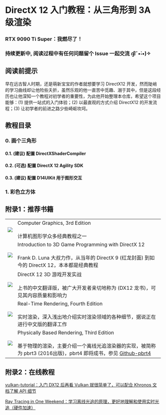 # DirectX 12 入门教程：从三角形到 3A 级渲染
### RTX 9090 Ti Super：我燃尽了！
### 持续更新中, 阅读过程中有任何问题留个 Issue 一起交流 ദ്ദി˶•̀֊•́)✧

## 阅读前提示

早在远古智人时期，还是萌新宝宝的作者就想要学习 DirectX12 开发，然而陡峭的学习曲线却让他险些夭折，虽然乐观的他一直苦中觅趣、溺于其中，但是这段经历也让他深知一个教程对初学者的重要性，为此他开始整理本仓库，希望这个项目能够：(1) 提供一站式的入门体验；(2) 以最直观的方式介绍 DirectX12 的开发流程；(3) 让初学者的前进之路少些崎岖坎坷。

## 教程目录

### 0. 画个三角形

#### 0.1. (建议) 配置 DirectXShaderCompiler
#### 0.2. (可选) 配置 DirectX 12 Agility SDK
#### 0.3. (建议) 配置 D14UIKit 用于图形交互

### 1. 彩色立方体

## 附录1：推荐书籍

<table><tr>
<td><img src="https://media.githubusercontent.com/media/yiyaowen/DX12-Tutorial/main/images/Computer Graphics, 3rd Edition.jpg"/></td>
<td>Computer Graphics, 3rd Edition<br><br>计算机图形学众多经典教程之一</td>
</tr><tr>
<td><img src="https://media.githubusercontent.com/media/yiyaowen/DX12-Tutorial/main/images/Introduction to 3D Game Programming with DirectX 12.jpg"/></td>
<td>Introduction to 3D Game Programming with DirectX 12<br><br>Frank D. Luna 大叔力作，从当年的 DirectX 9 (红龙封面) 到如今的 DirectX 12，本本都是经典教程</td>
</tr><tr>
<td><img src="https://media.githubusercontent.com/media/yiyaowen/DX12-Tutorial/main/images/Introduction to 3D Game Programming with DirectX 12_zh-CN.jpg"/></td>
<td>DirectX 12 3D 游戏开发实战<br><br>上书的中文翻译版，被广大开发者亲切地称为 (DX12 龙书)，可见其内容质量和影响力</td>
</tr><tr>
<td><img src="https://media.githubusercontent.com/media/yiyaowen/DX12-Tutorial/main/images/Real-Time Rendering, Fourth Edition.jpg"/></td>
<td>Real-Time Rendering, Fourth Edition<br><br>实时渲染，深入浅出地介绍实时渲染领域的各种细节，据说正在进行中文版的翻译工作</td>
</tr><tr>
<td><img src="https://media.githubusercontent.com/media/yiyaowen/DX12-Tutorial/main/images/Physically Based Rendering, Third Edition.jpg"/></td>
<td>Physically Based Rendering, Third Edition<br><br>基于物理的渲染，主要介绍一个离线光追渲染器的实现，被简称为 pbrt3 (2016出版)，pbrt4 即将成书，参见 <a href="https://github.com/mmp/pbrt-v4">Github-pbrt4</a></td>
</tr></table>

## 附录2：在线教程

[vulkan-tutorial：入门 DX12 后再看 Vulkan 就很简单了，可以配合 Khronos 文档了解 API 细节](https://vulkan-tutorial.com/)

[Ray Tracing in One Weekend：学习离线光追的原理，更好地理解和使用实时光追（硬件加速）](https://raytracing.github.io/)
